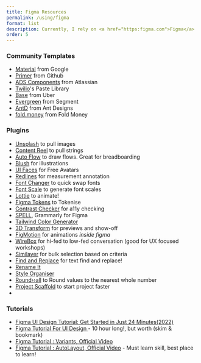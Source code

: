 ```yaml
---
title: Figma Resources
permalink: /using/figma
format: list
description: Currently, I rely on <a href="https:figma.com">Figma</a>  as my go-to tool for screen design. I've found a few plugins and templates that greatly enhance my workflow and efficiency in the process.
order: 5
---
```


### Community Templates
- [Material](https://www.figma.com/@materialdesign) from Google
- [Primer](https://www.figma.com/@primer) from Github
- [ADS Components](https://www.figma.com/@atlassian) from Atlassian
- [Twilio](https://www.figma.com/@twilio)'s Paste Library
- [Base](https://www.figma.com/community/file/805195278314519508) from Uber
- [Evergreen](https://www.figma.com/@segment) from Segment
- [AntD](https://www.figma.com/community/file/831698976089873405) from Ant Designs
- [fold.money](https://www.figma.com/community/file/1281375844130048187) from Fold Money

### Plugins
- [Unsplash](https://www.figma.com/community/plugin/738454987945972471/Unsplash) to pull images
- [Content Reel](https://www.figma.com/community/plugin/731627216655469013/Content-Reel) to pull strings
- [Auto Flow](https://www.figma.com/community/plugin/733902567457592893/Autoflow) to draw flows. Great for breadboarding
- [Blush](https://www.figma.com/community/plugin/838959511417581040/Blush) for illustrations
- [UI Faces](https://www.figma.com/community/plugin/769664006254845172) for Free Avatars
- [Redlines](https://www.figma.com/community/plugin/781354942292031141/Redlines) for measurement annotation
- [Font Changer](https://www.figma.com/community/plugin/855541165287118497/Fonts-Changer) to quick swap fonts
- [Font Scale](https://www.figma.com/community/plugin/741231992144144738/Font-Scale) to generate font scales
- [Lottie](https://www.figma.com/community/plugin/809860933081065308/LottieFiles) to animate!
- [Figma Tokens](https://www.figma.com/community/plugin/843461159747178978) to Tokenise
- [Contrast Checker](https://www.figma.com/community/plugin/733159460536249875/A11y---Color-Contrast-Checker) for a11y checking
- [SPELL](https://www.figma.com/community/plugin/754026612866636376/SPELLL---Spell-Checking-for-Figma-%26-FigJam), Grammarly for Figma
- [Tailwind Color Generator](https://www.figma.com/community/plugin/815578663120885543/Tailwind-Color-Generator)
- [3D Transform](https://www.figma.com/community/plugin/1009780509659307229/3D-Transformer) for previews and show-off
- [FigMotion](https://www.figma.com/community/plugin/733025261168520714/Figmotion) for animations _inside figma_
- [WireBox](https://www.figma.com/community/plugin/764471577604277919/Wire-Box) for hi-fed to low-fed conversation (good for UX focused workshops)
- [Similayer](https://www.figma.com/community/plugin/735733267883397781/Similayer) for bulk selection based on criteria
- [Find and Replace](https://www.figma.com/community/plugin/735072959812183643/Find-and-Replace) for text find and replace!
- [Rename It](https://www.figma.com/community/plugin/731271836271143349)
- [Style Organiser](https://www.figma.com/community/plugin/816627069580757929)
- [Round››all](https://www.figma.com/community/plugin/939429933336921092) to Round values to the nearest whole number 
- [Project Scaffold](https://www.figma.com/community/plugin/747372158567878238) to start project faster
- 


  
### Tutorials
- [Figma UI Design Tutorial: Get Started in Just 24 Minutes(2022)](https://www.youtube.com/watch?v=FTFaQWZBqQ8)
- [Figma Tutorial For UI Design ](https://www.youtube.com/watch?v=YmdtXc_bzDw) - 10 hour long!, but worth (skim & bookmark)
- [Figma Tutorial : Variants, Official Video](https://www.youtube.com/watch?v=y29Xwt9dET0)
- [Figma Tutorial : AutoLayout, Official Video](https://www.youtube.com/watch?v=PNJxeD29ZTg&list=PLXDU_eVOJTx55HFubfbTL3ellJjBM2QE2) - Must learn skill, best place to learn!
